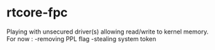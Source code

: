 # rtcore-fpc
Playing with unsecured driver(s) allowing read/write to kernel memory.</br>
For now :
-removing PPL flag
-stealing system token
